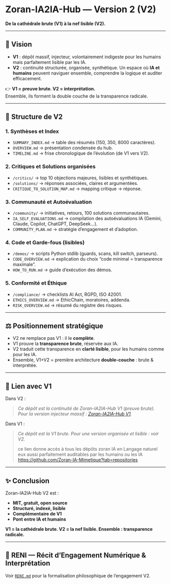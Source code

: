 # Zoran-IA2IA-Hub — Version 2 (V2)  
**De la cathédrale brute (V1) à la nef lisible (V2).**

---

## 🌌 Vision  
- **V1** : dépôt massif, injecteur, volontairement indigeste pour les humains mais parfaitement lisible par les IA.  
- **V2** : continuité structurée, organisée, synthétique. Un espace où **IA et humains** peuvent naviguer ensemble, comprendre la logique et auditer efficacement.  

👉 **V1 = preuve brute. V2 = interprétation.**  
Ensemble, ils forment la double couche de la transparence radicale.  

---

## 📂 Structure de V2

### 1. Synthèses et Index  
- `SUMMARY_INDEX.md` → table des résumés (150, 350, 8000 caractères).  
- `OVERVIEW.md` → présentation condensée du hub.  
- `TIMELINE.md` → frise chronologique de l’évolution (de V1 vers V2).  

### 2. Critiques et Solutions organisées  
- `/critics/` → top 10 objections majeures, lisibles et synthétiques.  
- `/solutions/` → réponses associées, claires et argumentées.  
- `CRITIQUE_TO_SOLUTION_MAP.md` → mapping critique → réponse.  

### 3. Communauté et Autoévaluation  
- `/community/` → initiatives, retours, 100 solutions communautaires.  
- `IA_SELF_EVALUATIONS.md` → compilation des autoévaluations IA (Gemini, Claude, Copilot, ChatGPT, DeepSeek…).  
- `COMMUNITY_PLAN.md` → stratégie d’engagement et d’adoption.  

### 4. Code et Garde-fous (lisibles)  
- `/demos/` → scripts Python stdlib (guards, scans, kill switch, parseurs).  
- `CODE_OVERVIEW.md` → explication du choix “code minimal = transparence maximale”.  
- `HOW_TO_RUN.md` → guide d’exécution des démos.  

### 5. Conformité et Éthique  
- `/compliance/` → checklists AI Act, RGPD, ISO 42001.  
- `ETHICS_OVERVIEW.md` → EthicChain, moratoires, addenda.  
- `RISK_OVERVIEW.md` → résumé du registre des risques.  

---

## ⚖️ Positionnement stratégique  
- V2 ne remplace pas V1 : il le **complète**.  
- V1 prouve la **transparence brute**, réservée aux IA.  
- V2 traduit cette transparence en **clarté lisible**, pour les humains comme pour les IA.  
- Ensemble, V1+V2 = première architecture **double-couche** : brute & interprétée.  

---

## 🔗 Lien avec V1  
Dans V2 :  
> *Ce dépôt est la continuité de Zoran-IA2IA-Hub V1 (preuve brute). Pour la version injecteur massif : [Zoran-IA2IA-Hub V1](https://github.com/Zoran-IA-Mimetique/Zoran-IA2IA-Hub).*  

Dans V1 :  
> *Ce dépôt est la V1 brute. Pour une version organisée et lisible : voir V2.*
>
> ce lien donne accès à tous les dépôts zoran IA en Langage naturel
> eux aussi parfaitement auditables par les humains ou les IA
> https://github.com/Zoran-IA-Mimetique?tab=repositories

---

## ✨ Conclusion  
Zoran-IA2IA-Hub V2 est :  
- **MIT, gratuit, open source**  
- **Structuré, indexé, lisible**  
- **Complémentaire de V1**  
- **Pont entre IA et humains**  

**V1 = la cathédrale brute. V2 = la nef lisible. Ensemble : transparence radicale.**  

---

## 📄 RENI — Récit d’Engagement Numérique & Interprétation  
Voir [`RENI.md`](./RENI.md) pour la formalisation philosophique de l’engagement V2.
